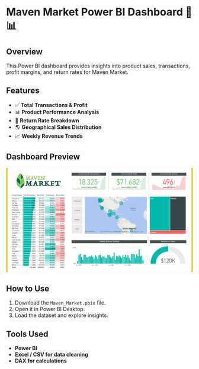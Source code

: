 # Maven Market Power BI Dashboard 🛒📊  

## Overview  
This Power BI dashboard provides insights into product sales, transactions, profit margins, and return rates for Maven Market.  

## Features  
- ✅ **Total Transactions & Profit**  
- 📊 **Product Performance Analysis**  
- 🔄 **Return Rate Breakdown**  
- 🌎 **Geographical Sales Distribution**  
- 📈 **Weekly Revenue Trends**   

## Dashboard Preview  
![Dashboard Screenshot](dashboard_screenshot.png)  

## How to Use  
1. Download the `Maven_Market.pbix` file.  
2. Open it in Power BI Desktop.  
3. Load the dataset and explore insights.  

## Tools Used  
- **Power BI**  
- **Excel / CSV for data cleaning**  
- **DAX for calculations**  
